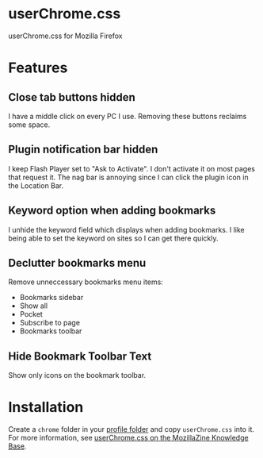 # userChrome.css

userChrome.css for Mozilla Firefox

# Features

## Close tab buttons hidden

I have a middle click on every PC I use. Removing these buttons reclaims some space.

## Plugin notification bar hidden

I keep Flash Player set to "Ask to Activate". I don't activate it on most pages that request it. The nag bar is annoying since I can click the plugin icon in the Location Bar.

## Keyword option when adding bookmarks

I unhide the keyword field which displays when adding bookmarks. I like being able to set the keyword on sites so I can get there quickly.

## Declutter bookmarks menu

Remove unneccessary bookmarks menu items:

* Bookmarks sidebar
* Show all
* Pocket
* Subscribe to page
* Bookmarks toolbar

## Hide Bookmark Toolbar Text

Show only icons on the bookmark toolbar.

# Installation

Create a ``chrome`` folder in your [profile folder](http://kb.mozillazine.org/Profile_folder) and copy ``userChrome.css`` into it. For more information, see [userChrome.css on the MozillaZine Knowledge Base](http://kb.mozillazine.org/index.php?title=UserChrome.css&printable=yes).
